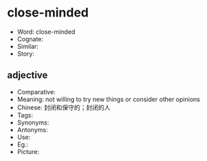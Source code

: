 # close-minded

- Word: close-minded
- Cognate: 
- Similar: 
- Story: 

## adjective

- Comparative: 
- Meaning: not willing to try new things or consider other opinions
- Chinese: 封闭和保守的；封闭的人
- Tags: 
- Synonyms: 
- Antonyms: 
- Use: 
- Eg.: 
- Picture: 

